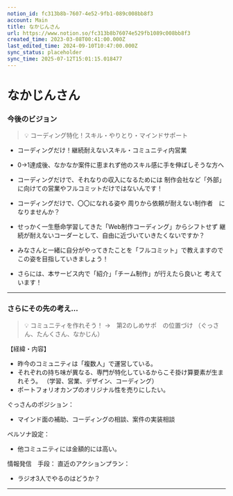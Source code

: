 ```yaml
---
notion_id: fc313b8b-7607-4e52-9fb1-089c008bb8f3
account: Main
title: なかじんさん
url: https://www.notion.so/fc313b8b76074e529fb1089c008bb8f3
created_time: 2023-03-08T00:41:00.000Z
last_edited_time: 2024-09-10T10:47:00.000Z
sync_status: placeholder
sync_time: 2025-07-12T15:01:15.018477
---
```

# なかじんさん

  
  
  ### 今後のビジョン
  > 💡 コーディング特化！スキル・やりとり・マインドサポート
  
  - コーディングだけ！継続耐えないスキル・コミュニティ内営業
  - 0→1達成後、なかなか案件に恵まれず他のスキル感に手を伸ばしそうな方へ

  - コーディングだけで、それなりの収入になるためには
制作会社など「外部」に向けての営業やフルコミットだけではないんです！
  - コーディングだけで、〇〇になれる姿や
周りから依頼が耐えない制作者　になりませんか？
  - せっかく一生懸命学習してきた「Web制作コーディング」からシフトせず
継続が耐えないコーダーとして、自由に近づいていきたくないですか？

  - みなさんと一緒に自分がやってきたことを「フルコミット」で教えますので
この姿を目指していきましょう！
  - さらには、本サービス内で「紹介」「チーム制作」が行えたら良いと
考えています！

  ---
  
  
  ### さらにその先の考え…
  
  > 💡 コミュニティを作れそう！
→　第2のしめサポ　の位置づけ
  （ぐっさん、たんくさん、なかじん）
  
  【経緯・内容】
  - 昨今のコミュニティは「複数人」で運営している。
  - それぞれの持ち味が異なる、専門が特化しているからこそ掛け算要素が生まれそう。
（学習、営業、デザイン、コーディング）
  - ポートフォリオカンプのオリジナル性を売りにしたい。
  
  ぐっさんのポジション：
  - マインド面の補助、コーディングの相談、案件の実装相談
  
  ペルソナ設定：
  - 他コミュニティには金額的には高い。
  
  情報発信　手段：
  直近のアクションプラン：
  - ラジオ3人でやるのはどうか？
  
  ---
  